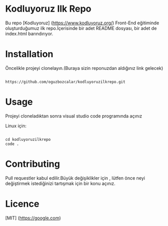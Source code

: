 # Kodluyoruz Ilk Repo
Bu repo [Kodluyoruz] (https://www.kodluyoruz.org/) Front-End eğitiminde oluşturduğumuz ilk repo.İçerisinde bir adet README dosyası, bir adet de index.html barındırıyor.

# Installation
Öncelikle projeyi clonelayın.(Buraya sizin reponuzdan aldığınız link gelecek)

```

https://github.com/oguzbozcalar/kodluyoruzilkrepo.git

```
# Usage

Projeyi cloneladıktan sonra visual studio code programında açınız

Linux için:
```

cd kodluyoruzilkrepo
code .

```
# Contributing
Pull requestler kabul edilir.Büyük değişiklikler için , lütfen önce neyi değiştirmek istediğinizi tartışmak için bir konu açınız.

# Licence

[MIT] (https://google.com)


